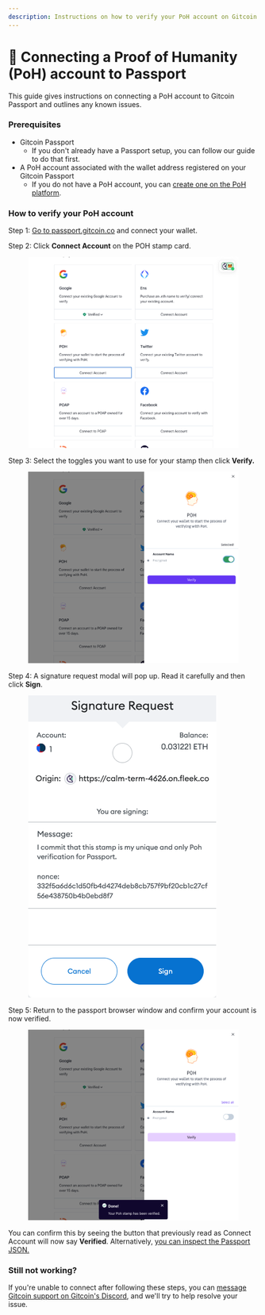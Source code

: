 ```yaml
---
description: Instructions on how to verify your PoH account on Gitcoin Passport.
---
```


# 🔌 Connecting a Proof of Humanity (PoH) account to Passport

This guide gives instructions on connecting a PoH account to Gitcoin Passport and outlines any known issues.

### Prerequisites

* Gitcoin Passport
  * If you don't already have a Passport setup, you can follow our guide to do that first.
* A PoH account associated with the wallet address registered on your Gitcoin Passport
  * If you do not have a PoH account, you can [create one on the PoH platform](https://www.proofofhumanity.id/).

### How to verify your PoH account

Step 1: [Go to passport.gitcoin.co](https://passport.gitcoin.co/) and connect your wallet.

Step 2: Click **Connect Account** on the POH stamp card.

<figure><img src="../../.gitbook/assets/poh-one.png" alt=""><figcaption></figcaption></figure>

Step 3: Select the toggles you want to use for your stamp then click **Verify.**

<figure><img src="../../.gitbook/assets/poh-three.png" alt=""><figcaption></figcaption></figure>

Step 4: A signature request modal will pop up. Read it carefully and then click **Sign**.

<figure><img src="../../.gitbook/assets/poh-four.png" alt=""><figcaption></figcaption></figure>

Step 5: Return to the passport browser window and confirm your account is now verified.

<figure><img src="../../.gitbook/assets/poh-five.png" alt=""><figcaption></figcaption></figure>

You can confirm this by seeing the button that previously read as Connect Account will now say **Verified**. Alternatively, [you can inspect the Passport JSON.](../commonly-asked-passport-questions/how-to-access-your-passport-json.md)

### Still not working?

If you're unable to connect after following these steps, you can [message Gitcoin support on Gitcoin's Discord](https://discord.gg/b5PEjyVFXT), and we'll try to help resolve your issue.
